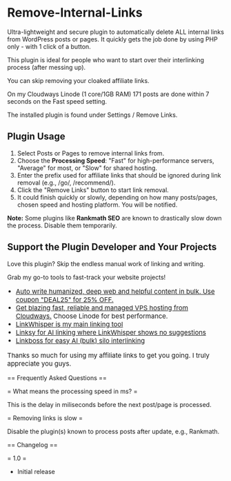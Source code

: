 # Remove-Internal-Links
Ultra-lightweight and secure plugin to automatically delete ALL internal links from WordPress posts or pages. It quickly gets the job done by using PHP only - with 1 click of a button.

This plugin is ideal for people who want to start over their interlinking process (after messing up).

You can skip removing your cloaked affiliate links.

On my Cloudways Linode (1 core/1GB RAM) 171 posts are done within 7 seconds on the Fast speed setting.

The installed plugin is found under Settings / Remove Links.

<h2>Plugin Usage</h2>
        <ol>
            <li>Select Posts or Pages to remove internal links from.</li>
            <li>Choose the <b>Processing Speed</b>: "Fast" for high-performance servers, "Average" for most, or "Slow" for shared hosting.</li>
            <li>Enter the prefix used for affiliate links that should be ignored during link removal (e.g., /go/, /recommend/).</li>
			<li>Click the "Remove Links" button to start link removal.</li>
            <li>It could finish quickly or slowly, depending on how many posts/pages, chosen speed and hosting platform. You will be notified.</li>
        </ol>
        <p><strong>Note:</strong> Some plugins like <b>Rankmath SEO</b> are known to drastically slow down the process. Disable them temporarily.</p>
		
<h2>Support the Plugin Developer and Your Projects</h2>
        Love this plugin? Skip the endless manual work of linking and writing.

Grab my go-to tools to fast-track your website projects!
	<ul style="list-style-type:disc; font-size:15px; padding-left:20px;">
		<li><a href="https://seowriting.ai?fp_ref=aicoder" target="_blank">Auto write humanized, deep web and helpful content in bulk. Use coupon "DEAL25" for 25% OFF.</a></li>
		<li><a href="https://www.cloudways.com/en/?id=1266451" target="_blank">Get blazing fast, reliable and managed VPS hosting from Cloudways.</a> Choose Linode for best performance.</li>
		<li><a href="https://linkwhisper.com/ref/3493/" target="_blank">LinkWhisper is my main linking tool</a></li>
		<li><a href="https://plugli.com/linksy/ref/39/" target="_blank">Linksy for AI linking where LinkWhisper shows no suggestions</a></li>
		<li><a href="https://linkboss.io?fpr=aicoder" target="_blank">Linkboss for easy AI (bulk) silo interlinking</a></li>
	</ul>
<p style="font-size:15px;">Thanks so much for using my affiliate links to get you going. I truly appreciate you guys.</p>

== Frequently Asked Questions ==

= What means the processing speed in ms? =

This is the delay in miliseconds before the next post/page is processed.

= Removing links is slow =

Disable the plugin(s) known to process posts after update, e.g., Rankmath.

== Changelog ==

= 1.0 =
* Initial release
